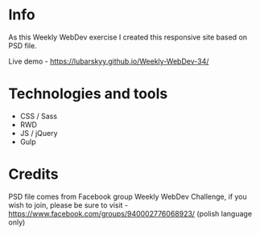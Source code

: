 # Info
As this Weekly WebDev exercise I created this responsive site based on PSD file. 

Live demo - https://lubarskyy.github.io/Weekly-WebDev-34/

# Technologies and tools
* CSS / Sass
* RWD
* JS / jQuery
* Gulp

# Credits
PSD file comes from Facebook group Weekly WebDev Challenge, if you wish to join, please be sure to visit - https://www.facebook.com/groups/940002776068923/ (polish language only)
